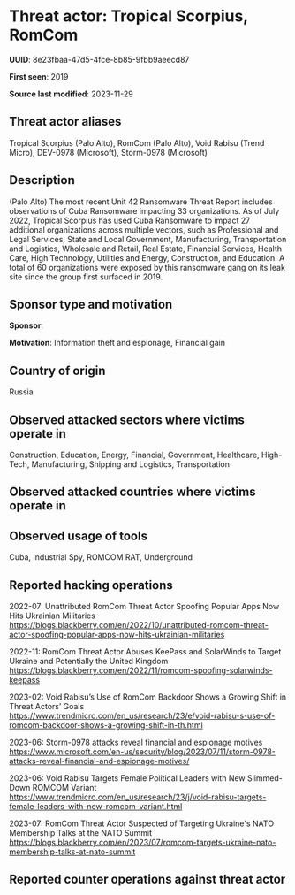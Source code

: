 # Threat actor: Tropical Scorpius, RomCom

**UUID**: 8e23fbaa-47d5-4fce-8b85-9fbb9aeecd87

**First seen**: 2019

**Source last modified**: 2023-11-29

## Threat actor aliases

Tropical Scorpius (Palo Alto), RomCom (Palo Alto), Void Rabisu (Trend Micro), DEV-0978 (Microsoft), Storm-0978 (Microsoft)

## Description

(Palo Alto) The most recent Unit 42 Ransomware Threat Report includes observations of Cuba Ransomware impacting 33 organizations. As of July 2022, Tropical Scorpius has used Cuba Ransomware to impact 27 additional organizations across multiple vectors, such as Professional and Legal Services, State and Local Government, Manufacturing, Transportation and Logistics, Wholesale and Retail, Real Estate, Financial Services, Health Care, High Technology, Utilities and Energy, Construction, and Education. A total of 60 organizations were exposed by this ransomware gang on its leak site since the group first surfaced in 2019.

## Sponsor type and motivation

**Sponsor**: 

**Motivation**: Information theft and espionage, Financial gain


## Country of origin

Russia

## Observed attacked sectors where victims operate in

Construction, Education, Energy, Financial, Government, Healthcare, High-Tech, Manufacturing, Shipping and Logistics, Transportation

## Observed attacked countries where victims operate in



## Observed usage of tools

Cuba, Industrial Spy, ROMCOM RAT, Underground

## Reported hacking operations

2022-07: Unattributed RomCom Threat Actor Spoofing Popular Apps Now Hits Ukrainian Militaries
https://blogs.blackberry.com/en/2022/10/unattributed-romcom-threat-actor-spoofing-popular-apps-now-hits-ukrainian-militaries

2022-11: RomCom Threat Actor Abuses KeePass and SolarWinds to Target Ukraine and Potentially the United Kingdom
https://blogs.blackberry.com/en/2022/11/romcom-spoofing-solarwinds-keepass

2023-02: Void Rabisu’s Use of RomCom Backdoor Shows a Growing Shift in Threat Actors’ Goals
https://www.trendmicro.com/en_us/research/23/e/void-rabisu-s-use-of-romcom-backdoor-shows-a-growing-shift-in-th.html

2023-06: Storm-0978 attacks reveal financial and espionage motives
https://www.microsoft.com/en-us/security/blog/2023/07/11/storm-0978-attacks-reveal-financial-and-espionage-motives/

2023-06: Void Rabisu Targets Female Political Leaders with New Slimmed-Down ROMCOM Variant
https://www.trendmicro.com/en_us/research/23/j/void-rabisu-targets-female-leaders-with-new-romcom-variant.html

2023-07: RomCom Threat Actor Suspected of Targeting Ukraine's NATO Membership Talks at the NATO Summit
https://blogs.blackberry.com/en/2023/07/romcom-targets-ukraine-nato-membership-talks-at-nato-summit

## Reported counter operations against threat actor





